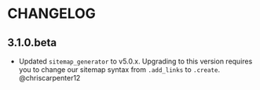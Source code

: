 # CHANGELOG

## 3.1.0.beta

* Updated `sitemap_generator` to v5.0.x. Upgrading to this version requires you
  to change our sitemap syntax from `.add_links` to `.create`. @chriscarpenter12
